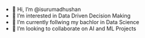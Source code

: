 - 👋 Hi, I’m @isurumadhushan
- 👀 I’m interested in Data Driven Decision Making
- 🌱 I’m currently follwing my bachlor in Data Science
- 💞️ I’m looking to collaborate on AI and ML Projects
  
<!---
isurumadhushan24572/isurumadhushan24572 is a ✨ special ✨ repository because its `README.md` (this file) appears on your GitHub profile.
You can click the Preview link to take a look at your changes.
--->
